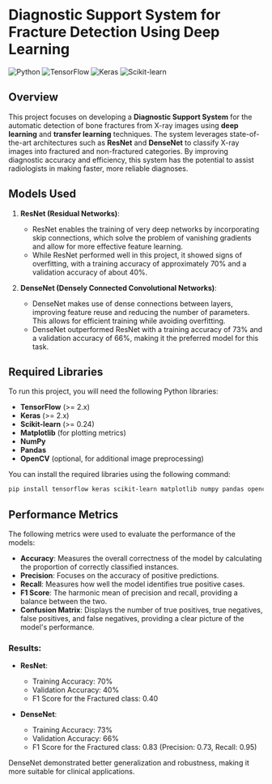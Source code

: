 # Diagnostic Support System for Fracture Detection Using Deep Learning

![Python](https://img.shields.io/badge/Python-3.8%2B-blue)
![TensorFlow](https://img.shields.io/badge/TensorFlow-2.x-orange)
![Keras](https://img.shields.io/badge/Keras-2.x-red)
![Scikit-learn](https://img.shields.io/badge/Scikit--learn-0.24-yellow)

## Overview

This project focuses on developing a **Diagnostic Support System** for the automatic detection of bone fractures from X-ray images using **deep learning** and **transfer learning** techniques. The system leverages state-of-the-art architectures such as **ResNet** and **DenseNet** to classify X-ray images into fractured and non-fractured categories. By improving diagnostic accuracy and efficiency, this system has the potential to assist radiologists in making faster, more reliable diagnoses.

## Models Used

1. **ResNet (Residual Networks)**:
   - ResNet enables the training of very deep networks by incorporating skip connections, which solve the problem of vanishing gradients and allow for more effective feature learning.
   - While ResNet performed well in this project, it showed signs of overfitting, with a training accuracy of approximately 70% and a validation accuracy of about 40%.

2. **DenseNet (Densely Connected Convolutional Networks)**:
   - DenseNet makes use of dense connections between layers, improving feature reuse and reducing the number of parameters. This allows for efficient training while avoiding overfitting.
   - DenseNet outperformed ResNet with a training accuracy of 73% and a validation accuracy of 66%, making it the preferred model for this task.

## Required Libraries

To run this project, you will need the following Python libraries:

- **TensorFlow** (>= 2.x)
- **Keras** (>= 2.x)
- **Scikit-learn** (>= 0.24)
- **Matplotlib** (for plotting metrics)
- **NumPy**
- **Pandas**
- **OpenCV** (optional, for additional image preprocessing)

You can install the required libraries using the following command:

```bash
pip install tensorflow keras scikit-learn matplotlib numpy pandas opencv-python
```

## Performance Metrics

The following metrics were used to evaluate the performance of the models:

- **Accuracy**: Measures the overall correctness of the model by calculating the proportion of correctly classified instances.
- **Precision**: Focuses on the accuracy of positive predictions.
- **Recall**: Measures how well the model identifies true positive cases.
- **F1 Score**: The harmonic mean of precision and recall, providing a balance between the two.
- **Confusion Matrix**: Displays the number of true positives, true negatives, false positives, and false negatives, providing a clear picture of the model's performance.

### Results:

- **ResNet**:
  - Training Accuracy: 70%
  - Validation Accuracy: 40%
  - F1 Score for the Fractured class: 0.40

- **DenseNet**:
  - Training Accuracy: 73%
  - Validation Accuracy: 66%
  - F1 Score for the Fractured class: 0.83 (Precision: 0.73, Recall: 0.95)

DenseNet demonstrated better generalization and robustness, making it more suitable for clinical applications.

